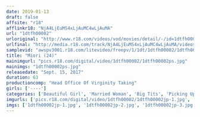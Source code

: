 ```yaml
---
date: 2019-01-13
draft: false
affsite: "r18"
afflinkr18: "NjA4LjEuMS4xLjAuMC4wLjAuMA"
url: "1dtfh00002"
urloriginal: "http://www.r18.com/videos/vod/movies/detail/-/id=1dtfh00002"
urlfinal: "http://media.r18.com/track/NjA4LjEuMS4xLjAuMC4wLjAuMA/videos/vod/movies/detail/-/id=1dtfh00002"
samplevid: "awspv3001.r18.com/litevideo/freepv/1/1dt/1dtfh00002/1dtfh00002_dmb_w.mp4"
title: "Miori (24)"
mainimgurl: "pics.r18.com/digital/video/1dtfh00002/1dtfh00002ps.jpg"
mainimgs: "1dtfh00002ps.jpg"
releasedate: "Sept. 15, 2017"
duration: 63
productioncomp: "Head Office Of Virginity Taking"
girls: ['----']
categories: ['Beautiful Girl', 'Married Woman', 'Big Tits', 'Picking Up Girls', 'Cherry Boy', 'Hi-Def']
imgurls: ['pics.r18.com/digital/video/1dtfh00002/1dtfh00002jp-1.jpg', 'pics.r18.com/digital/video/1dtfh00002/1dtfh00002jp-2.jpg', 'pics.r18.com/digital/video/1dtfh00002/1dtfh00002jp-3.jpg', 'pics.r18.com/digital/video/1dtfh00002/1dtfh00002jp-4.jpg', 'pics.r18.com/digital/video/1dtfh00002/1dtfh00002jp-5.jpg', 'pics.r18.com/digital/video/1dtfh00002/1dtfh00002jp-6.jpg', 'pics.r18.com/digital/video/1dtfh00002/1dtfh00002jp-7.jpg', 'pics.r18.com/digital/video/1dtfh00002/1dtfh00002jp-8.jpg', 'pics.r18.com/digital/video/1dtfh00002/1dtfh00002jp-9.jpg', 'pics.r18.com/digital/video/1dtfh00002/1dtfh00002jp-10.jpg', 'pics.r18.com/digital/video/1dtfh00002/1dtfh00002jp-11.jpg', 'pics.r18.com/digital/video/1dtfh00002/1dtfh00002jp-12.jpg', 'pics.r18.com/digital/video/1dtfh00002/1dtfh00002jp-13.jpg', 'pics.r18.com/digital/video/1dtfh00002/1dtfh00002jp-14.jpg', 'pics.r18.com/digital/video/1dtfh00002/1dtfh00002jp-15.jpg', 'pics.r18.com/digital/video/1dtfh00002/1dtfh00002jp-16.jpg', 'pics.r18.com/digital/video/1dtfh00002/1dtfh00002jp-17.jpg', 'pics.r18.com/digital/video/1dtfh00002/1dtfh00002jp-18.jpg', 'pics.r18.com/digital/video/1dtfh00002/1dtfh00002jp-19.jpg', 'pics.r18.com/digital/video/1dtfh00002/1dtfh00002jp-20.jpg']
imgs: ['1dtfh00002jp-1.jpg', '1dtfh00002jp-2.jpg', '1dtfh00002jp-3.jpg', '1dtfh00002jp-4.jpg', '1dtfh00002jp-5.jpg', '1dtfh00002jp-6.jpg', '1dtfh00002jp-7.jpg', '1dtfh00002jp-8.jpg', '1dtfh00002jp-9.jpg', '1dtfh00002jp-10.jpg', '1dtfh00002jp-11.jpg', '1dtfh00002jp-12.jpg', '1dtfh00002jp-13.jpg', '1dtfh00002jp-14.jpg', '1dtfh00002jp-15.jpg', '1dtfh00002jp-16.jpg', '1dtfh00002jp-17.jpg', '1dtfh00002jp-18.jpg', '1dtfh00002jp-19.jpg', '1dtfh00002jp-20.jpg']
---
```

